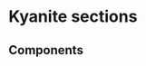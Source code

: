 <!--
    Keep to the rules:
    -
    Keep the images under _images.
    If you mention an existing element - make a link to its article.
    If you mention an existing element with no article - make a TODO.
    Fix any missing references found throughout your work
    -
    Remove this comment from the resulting page.
-->

# Kyanite sections

[//]: # (TODO Add short group description.)

## Components

[//]: # (TODO List all the components belonging to the group in form of links to their articles)

